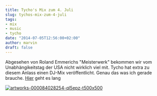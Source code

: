 ```yaml
---
title: Tycho's Mix zum 4. Juli
slug: tychos-mix-zum-4-juli
tags:
- mix
- music
- tycho
date: "2014-07-05T12:56:00+02:00"
author: marvin
draft: false
---
```

Abgesehen von Roland Emmerichs "Meisterwerk" bekommen wir vom
Unabhängikeitstag der USA nicht wirklich viel mit. Tycho hat extra zu
diesem Anlass einen DJ-Mix veröffentlicht. Genau das was ich gerade
brauche. [Hier](http://soundcloud.com/tycho/palms-dj-mix) geht es lang

[![artworks-000084028254-ql5epz-t500x500](/images/artworks-000084028254-ql5epz-t500x500.jpg)](http://soundcloud.com/tycho/palms-dj-mix)